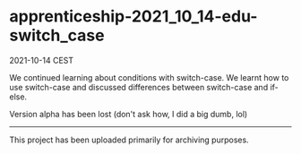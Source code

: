 # apprenticeship-2021_10_14-edu-switch_case
2021-10-14 CEST

We continued learning about conditions with switch-case. We learnt how to use switch-case and discussed differences between switch-case and if-else.

Version alpha has been lost (don't ask how, I did a big dumb, lol)

---

This project has been uploaded primarily for archiving purposes.
